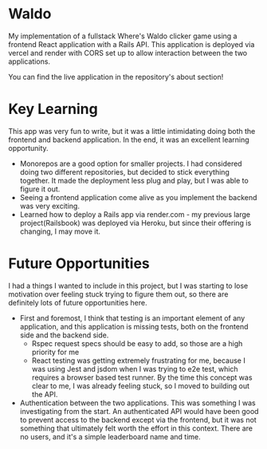 # Waldo

My implementation of a fullstack Where's Waldo clicker game using a frontend React application with a Rails API. This application is deployed via vercel and render with CORS set up to allow interaction between the two applications.

You can find the live application in the repository's about section!

# Key Learning
This app was very fun to write, but it was a little intimidating doing both the frontend and backend application. In the end, it was an excellent learning opportunity.
* Monorepos are a good option for smaller projects. I had considered doing two different repositories, but decided to stick everything together. It made the deployment less plug and play, but I was able to figure it out.
* Seeing a frontend application come alive as you implement the backend was very exciting.
* Learned how to deploy a Rails app via render.com - my previous large project(Railsbook) was deployed via Heroku, but since their offering is changing, I may move it.

# Future Opportunities
I had a things I wanted to include in this project, but I was starting to lose motivation over feeling stuck trying to figure them out, so there are definitely lots of future opportunities here.
* First and foremost, I think that testing is an important element of any application, and this application is missing tests, both on the frontend side and the backend side.
  * Rspec request specs should be easy to add, so those are a high priority for me
  * React testing was getting extremely frustrating for me, because I was using Jest and jsdom when I was trying to e2e test, which requires a browser based test runner. By the time this concept was clear to me, I was already feeling stuck, so I moved to building out the API.
* Authentication between the two applications. This was something I was investigating from the start. An authenticated API would have been good to prevent access to the backend except via the frontend, but it was not something that ultimately felt worth the effort in this context. There are no users, and it's a simple leaderboard name and time.
